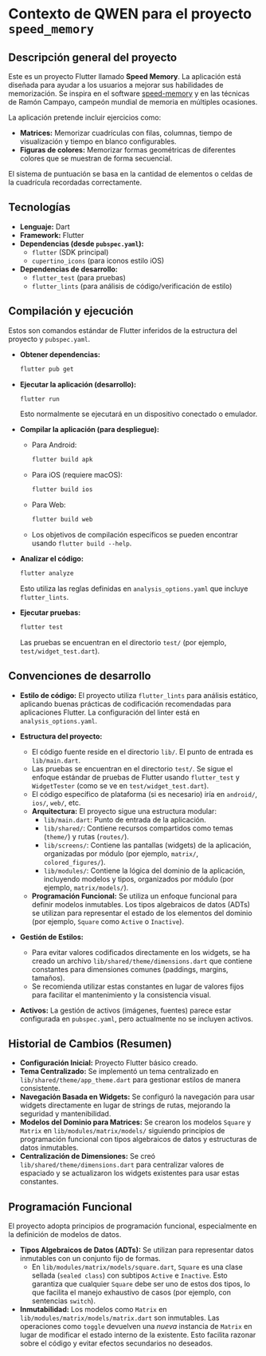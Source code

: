 # Contexto de QWEN para el proyecto `speed_memory`

## Descripción general del proyecto

Este es un proyecto Flutter llamado **Speed Memory**. La aplicación está diseñada
para ayudar a los usuarios a mejorar sus habilidades de memorización.
Se inspira en el software [speed-memory](https://www.speed-memory.com/) y en las
técnicas de Ramón Campayo, campeón mundial de memoria en múltiples ocasiones.

La aplicación pretende incluir ejercicios como:

- **Matrices:** Memorizar cuadrículas con filas, columnas, tiempo de
  visualización y tiempo en blanco configurables.
- **Figuras de colores:** Memorizar formas geométricas de diferentes colores que
  se muestran de forma secuencial.

El sistema de puntuación se basa en la cantidad de elementos o celdas de la
cuadrícula recordadas correctamente.

## Tecnologías

- **Lenguaje:** Dart
- **Framework:** Flutter
- **Dependencias (desde `pubspec.yaml`):**
  - `flutter` (SDK principal)
  - `cupertino_icons` (para iconos estilo iOS)
- **Dependencias de desarrollo:**
  - `flutter_test` (para pruebas)
  - `flutter_lints` (para análisis de código/verificación de estilo)

## Compilación y ejecución

Estos son comandos estándar de Flutter inferidos de la estructura del proyecto
y `pubspec.yaml`.

- **Obtener dependencias:**

  ```bash
  flutter pub get
  ```

- **Ejecutar la aplicación (desarrollo):**

  ```bash
  flutter run
  ```

  Esto normalmente se ejecutará en un dispositivo conectado o emulador.

- **Compilar la aplicación (para despliegue):**

  - Para Android:

    ```bash
    flutter build apk
    ```

  - Para iOS (requiere macOS):

    ```bash
    flutter build ios
    ```

  - Para Web:

    ```bash
    flutter build web
    ```

  - Los objetivos de compilación específicos se pueden encontrar usando
    `flutter build --help`.

- **Analizar el código:**

  ```bash
  flutter analyze
  ```

  Esto utiliza las reglas definidas en `analysis_options.yaml` que incluye `flutter_lints`.

- **Ejecutar pruebas:**

  ```bash
  flutter test
  ```

  Las pruebas se encuentran en el directorio `test/` (por ejemplo, `test/widget_test.dart`).

## Convenciones de desarrollo

- **Estilo de código:** El proyecto utiliza `flutter_lints` para análisis estático,
  aplicando buenas prácticas de codificación recomendadas para aplicaciones Flutter.
  La configuración del linter está en `analysis_options.yaml`.

- **Estructura del proyecto:**
  - El código fuente reside en el directorio `lib/`. El punto de entrada es `lib/main.dart`.
  - Las pruebas se encuentran en el directorio `test/`. Se sigue el enfoque estándar
    de pruebas de Flutter usando `flutter_test` y `WidgetTester` (como se ve en `test/widget_test.dart`).
  - El código específico de plataforma (si es necesario) iría en
    `android/`, `ios/`, `web/`, etc.
  - **Arquitectura:** El proyecto sigue una estructura modular:
    - `lib/main.dart`: Punto de entrada de la aplicación.
    - `lib/shared/`: Contiene recursos compartidos como temas (`theme/`) y
      rutas (`routes/`).
    - `lib/screens/`: Contiene las pantallas (widgets) de la aplicación,
      organizadas por módulo (por ejemplo, `matrix/`, `colored_figures/`).
    - `lib/modules/`: Contiene la lógica del dominio de la aplicación, incluyendo
      modelos y tipos, organizados por módulo (por ejemplo, `matrix/models/`).
  - **Programación Funcional:** Se utiliza un enfoque funcional para definir modelos
    inmutables. Los tipos algebraicos de datos (ADTs) se utilizan para
    representar el estado de los elementos del dominio (por ejemplo, `Square` como
    `Active` o `Inactive`).
- **Gestión de Estilos:**
  - Para evitar valores codificados directamente en los widgets, se ha creado
    un archivo `lib/shared/theme/dimensions.dart` que contiene constantes para
    dimensiones comunes (paddings, margins, tamaños).
  - Se recomienda utilizar estas constantes en lugar de valores fijos para
    facilitar el mantenimiento y la consistencia visual.
- **Activos:** La gestión de activos (imágenes, fuentes) parece estar
  configurada en `pubspec.yaml`, pero actualmente no se incluyen activos.

## Historial de Cambios (Resumen)

- **Configuración Inicial:** Proyecto Flutter básico creado.
- **Tema Centralizado:** Se implementó un tema centralizado en
  `lib/shared/theme/app_theme.dart` para gestionar estilos de manera consistente.
- **Navegación Basada en Widgets:** Se configuró la navegación para usar widgets
  directamente en lugar de strings de rutas, mejorando la seguridad y mantenibilidad.
- **Modelos del Dominio para Matrices:** Se crearon los modelos `Square` y
  `Matrix` en `lib/modules/matrix/models/` siguiendo principios de programación
  funcional con tipos algebraicos de datos y estructuras de datos inmutables.
- **Centralización de Dimensiones:** Se creó `lib/shared/theme/dimensions.dart`
  para centralizar valores de espaciado y se actualizaron los widgets existentes
  para usar estas constantes.

## Programación Funcional

El proyecto adopta principios de programación funcional, especialmente en la
definición de modelos de datos.

- **Tipos Algebraicos de Datos (ADTs):** Se utilizan para representar datos
  inmutables con un conjunto fijo de formas.
  - En `lib/modules/matrix/models/square.dart`, `Square` es una clase sellada
    (`sealed class`) con subtipos `Active` e `Inactive`. Esto garantiza que cualquier
    `Square` debe ser uno de estos dos tipos, lo que facilita el manejo exhaustivo
    de casos (por ejemplo, con sentencias `switch`).
- **Inmutabilidad:** Los modelos como `Matrix` en
  `lib/modules/matrix/models/matrix.dart` son inmutables. Las operaciones como
  `toggle` devuelven una _nueva_ instancia de `Matrix` en lugar de modificar el
  estado interno de la existente. Esto facilita razonar sobre el código y evitar
  efectos secundarios no deseados.
